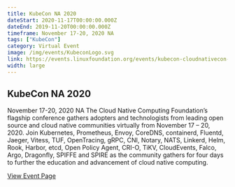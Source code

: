 ```yaml
---
title: KubeCon NA 2020
dateStart: 2020-11-17T00:00:00.000Z
dateEnd: 2019-11-20T00:00:00.000Z
timeframe: November 17-20, 2020 NA
tags: ["KubeCon"]
category: Virtual Event
image: /img/events/KubeconLogo.svg
link: https://events.linuxfoundation.org/events/kubecon-cloudnativecon-north-america-2019/
width: large
---
```

## KubeCon NA 2020
November 17-20, 2020 NA
The Cloud Native Computing Foundation’s flagship conference gathers adopters and technologists from leading open source and cloud native communities virtually from November 17 – 20, 2020. Join Kubernetes, Prometheus, Envoy, CoreDNS, containerd, Fluentd, Jaeger, Vitess, TUF, OpenTracing, gRPC, CNI, Notary, NATS, Linkerd, Helm, Rook, Harbor, etcd, Open Policy Agent, CRI-O, TiKV, CloudEvents, Falco, Argo, Dragonfly, SPIFFE and SPIRE as the community gathers for four days to further the education and advancement of cloud native computing.

[View Event Page](https://events.linuxfoundation.org/events/kubecon-cloudnativecon-north-america-2019/)